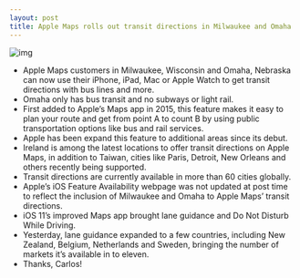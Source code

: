 ```yaml
---
layout: post
title: Apple Maps rolls out transit directions in Milwaukee and Omaha
---
```

![img](http://media.idownloadblog.com/wp-content/uploads/2018/01/Apple-Maps-transit-directions-Milwaukee-and-Omaha.png)
* Apple Maps customers in Milwaukee, Wisconsin and Omaha, Nebraska can now use their iPhone, iPad, Mac or Apple Watch to get transit directions with bus lines and more.
* Omaha only has bus transit and no subways or light rail.
* First added to Apple’s Maps app in 2015, this feature makes it easy to plan your route and get from point A to count B by using public transportation options like bus and rail services.
* Apple has been expand this feature to additional areas since its debut.
* Ireland is among the latest locations to offer transit directions on Apple Maps, in addition to Taiwan, cities like Paris, Detroit, New Orleans and others recently being supported.
* Transit directions are currently available in more than 60 cities globally.
* Apple’s iOS Feature Availability webpage was not updated at post time to reflect the inclusion of Milwaukee and Omaha to Apple Maps’ transit directions.
* iOS 11’s improved Maps app brought lane guidance and Do Not Disturb While Driving.
* Yesterday, lane guidance expanded to a few countries, including New Zealand, Belgium, Netherlands and Sweden, bringing the number of markets it’s available in to eleven.
* Thanks, Carlos!

